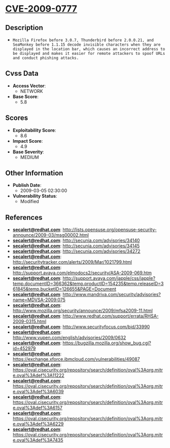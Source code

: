 
# [CVE-2009-0777](https://cve.mitre.org/cgi-bin/cvename.cgi?name=CVE-2009-0777)

## Description

- `Mozilla Firefox before 3.0.7, Thunderbird before 2.0.0.21, and SeaMonkey before 1.1.15 decode invisible characters when they are displayed in the location bar, which causes an incorrect address to be displayed and makes it easier for remote attackers to spoof URLs and conduct phishing attacks.`

## Cvss Data

- **Access Vector**:
  - NETWORK
- **Base Score**:
  - 5.8

## Scores

- **Exploitability Score**:
  - 8.6
- **Impact Score**:
  - 4.9
- **Base Severity**:
  - MEDIUM

## Other Information

- **Publish Date**:
  - 2009-03-05 02:30:00
- **Vulnerability Status**:
  - Modified

## References

- **secalert@redhat.com**: http://lists.opensuse.org/opensuse-security-announce/2009-03/msg00002.html
- **secalert@redhat.com**: http://secunia.com/advisories/34140
- **secalert@redhat.com**: http://secunia.com/advisories/34145
- **secalert@redhat.com**: http://secunia.com/advisories/34272
- **secalert@redhat.com**: http://securitytracker.com/alerts/2009/Mar/1021799.html
- **secalert@redhat.com**: http://support.avaya.com/elmodocs2/security/ASA-2009-069.htm
- **secalert@redhat.com**: http://support.avaya.com/japple/css/japple?temp.documentID=366362&temp.productID=154235&temp.releaseID=361845&temp.bucketID=126655&PAGE=Document
- **secalert@redhat.com**: http://www.mandriva.com/security/advisories?name=MDVSA-2009:075
- **secalert@redhat.com**: http://www.mozilla.org/security/announce/2009/mfsa2009-11.html
- **secalert@redhat.com**: http://www.redhat.com/support/errata/RHSA-2009-0315.html
- **secalert@redhat.com**: http://www.securityfocus.com/bid/33990
- **secalert@redhat.com**: http://www.vupen.com/english/advisories/2009/0632
- **secalert@redhat.com**: https://bugzilla.mozilla.org/show_bug.cgi?id=452979
- **secalert@redhat.com**: https://exchange.xforce.ibmcloud.com/vulnerabilities/49087
- **secalert@redhat.com**: https://oval.cisecurity.org/repository/search/definition/oval%3Aorg.mitre.oval%3Adef%3A11222
- **secalert@redhat.com**: https://oval.cisecurity.org/repository/search/definition/oval%3Aorg.mitre.oval%3Adef%3A6039
- **secalert@redhat.com**: https://oval.cisecurity.org/repository/search/definition/oval%3Aorg.mitre.oval%3Adef%3A6157
- **secalert@redhat.com**: https://oval.cisecurity.org/repository/search/definition/oval%3Aorg.mitre.oval%3Adef%3A6229
- **secalert@redhat.com**: https://oval.cisecurity.org/repository/search/definition/oval%3Aorg.mitre.oval%3Adef%3A7435
